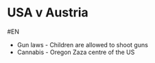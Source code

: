 # USA v Austria 
#EN

- Gun laws - Children are allowed to shoot guns
- Cannabis - Oregon Zaza centre of the US